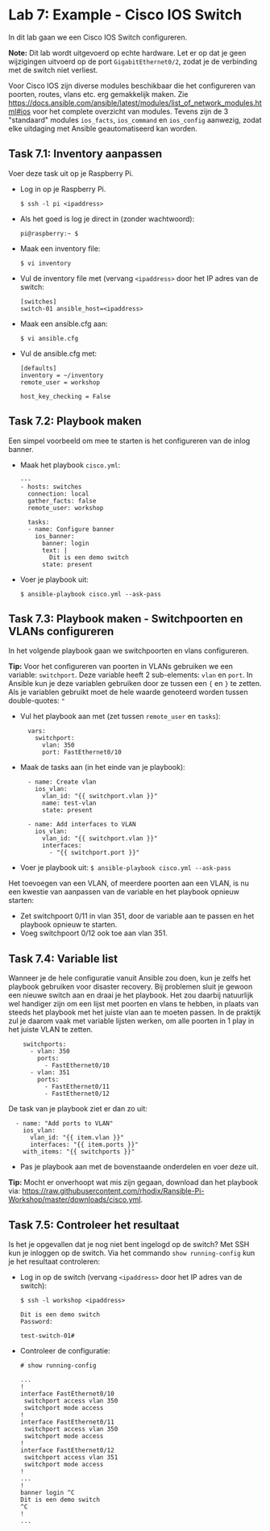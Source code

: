 # Lab 7: Example - Cisco IOS Switch
In dit lab gaan we een Cisco IOS Switch configureren.

**Note:** Dit lab wordt uitgevoerd op echte hardware. Let er op dat je geen wijzigingen uitvoerd op de port ``GigabitEthernet0/2``, zodat je de verbinding met de switch niet verliest. 

Voor Cisco IOS zijn diverse modules beschikbaar die het configureren van poorten, routes, vlans etc. erg gemakkelijk maken. Zie https://docs.ansible.com/ansible/latest/modules/list_of_network_modules.html#ios voor het complete overzicht van modules. Tevens zijn de 3 "standaard" modules ``ios_facts``, ``ios_command`` en ``ios_config`` aanwezig, zodat elke uitdaging met Ansible geautomatiseerd kan worden.

## Task 7.1: Inventory aanpassen
Voer deze task uit op je Raspberry Pi.

* Log in op je Raspberry Pi.

  ``$ ssh -l pi <ipaddress>`` 

* Als het goed is log je direct in (zonder wachtwoord):

  ``` 
  pi@raspberry:~ $ 
  ```

* Maak een inventory file:

  ``$ vi inventory``

* Vul de inventory file met (vervang ``<ipaddress>`` door het IP adres van de switch:

  ```
  [switches]
  switch-01 ansible_host=<ipaddress>
  ```

* Maak een ansible.cfg aan:

  ``$ vi ansible.cfg``

* Vul de ansible.cfg met:

  ```
  [defaults]
  inventory = ~/inventory
  remote_user = workshop
  
  host_key_checking = False
  ```

## Task 7.2: Playbook maken
Een simpel voorbeeld om mee te starten is het configureren van de inlog banner.

* Maak het playbook ``cisco.yml``:

  ```
  ---
  - hosts: switches
    connection: local
    gather_facts: false
    remote_user: workshop

    tasks:
    - name: Configure banner
      ios_banner:
        banner: login
        text: |
          Dit is een demo switch
        state: present
  ```
  
* Voer je playbook uit:

  ``$ ansible-playbook cisco.yml --ask-pass``
  
## Task 7.3: Playbook maken - Switchpoorten en VLANs configureren

In het volgende playbook gaan we switchpoorten en vlans configureren.

**Tip:** Voor het configureren van poorten in VLANs gebruiken we een variable: ``switchport``. Deze variable heeft 2 sub-elements: ``vlan`` en ``port``. In Ansible kun je deze variablen gebruiken door ze tussen een ``{`` en ``}`` te zetten. Als je variablen gebruikt moet de hele waarde genoteerd worden tussen double-quotes: ``"``
  
* Vul het playbook aan met (zet tussen ``remote_user`` en ``tasks``):

  ```
    vars:
      switchport:
        vlan: 350
        port: FastEthernet0/10
  ```

* Maak de tasks aan (in het einde van je playbook):

  ```
    - name: Create vlan
      ios_vlan:
        vlan_id: "{{ switchport.vlan }}"
        name: test-vlan
        state: present

    - name: Add interfaces to VLAN
      ios_vlan:
        vlan_id: "{{ switchport.vlan }}"
        interfaces:
          - "{{ switchport.port }}"
  ```

* Voer je playbook uit:
  ``$ ansible-playbook cisco.yml --ask-pass``

Het toevoegen van een VLAN, of meerdere poorten aan een VLAN, is nu een kwestie van aanpassen van de variable en het playbook opnieuw starten:

* Zet switchpoort 0/11 in vlan 351, door de variable aan te passen en het playbook opnieuw te starten.
* Voeg switchpoort 0/12 ook toe aan vlan 351.
  
## Task 7.4: Variable list
Wanneer je de hele configuratie vanuit Ansible zou doen, kun je zelfs het playbook gebruiken voor disaster recovery. Bij problemen sluit je gewoon een nieuwe switch aan en draai je het playbook. Het zou daarbij natuurlijk wel handiger zijn om een lijst met poorten en vlans te hebben, in plaats van steeds het playbook met het juiste vlan aan te moeten passen. In de praktijk zul je daarom vaak met variable lijsten werken, om alle poorten in 1 play in het juiste VLAN te zetten. 

```
    switchports:
      - vlan: 350
        ports:
          - FastEthernet0/10
      - vlan: 351
        ports:
          - FastEthernet0/11
          - FastEthernet0/12
```

De task van je playbook ziet er dan zo uit:

```
  - name: "Add ports to VLAN"
    ios_vlan:
      vlan_id: "{{ item.vlan }}"
      interfaces: "{{ item.ports }}"
    with_items: "{{ switchports }}"
 ```
 
 
 * Pas je playbook aan met de bovenstaande onderdelen en voer deze uit.

**Tip:** Mocht er onverhoopt wat mis zijn gegaan, download dan het playbook via: https://raw.githubusercontent.com/rhodix/Ransible-Pi-Workshop/master/downloads/cisco.yml.

## Task 7.5: Controleer het resultaat
Is het je opgevallen dat je nog niet bent ingelogd op de switch? Met SSH kun je inloggen op de switch. Via het commando ``show running-config`` kun je het resultaat controleren:

* Log in op de switch (vervang ``<ipaddress>`` door het IP adres van de switch):

  ``$ ssh -l workshop <ipaddress>``
  
  ```
  Dit is een demo switch
  Password:

  test-switch-01#  
  ```

* Controleer de configuratie:

  ``# show running-config``

  ```
  ...
  !
  interface FastEthernet0/10  
   switchport access vlan 350
   switchport mode access
  !
  interface FastEthernet0/11
   switchport access vlan 350
   switchport mode access
  !
  interface FastEthernet0/12
   switchport access vlan 351
   switchport mode access
  !
  ...
  !
  banner login ^C
  Dit is een demo switch
  ^C
  !
  ...
  ```
